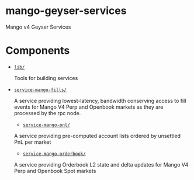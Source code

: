 # mango-geyser-services

Mango v4 Geyser Services

# Components

- [`lib/`](lib/)

  Tools for building services

- [`service-mango-fills/`](service-mango-fills/)

  A service providing lowest-latency, bandwidth conserving access to fill events for Mango V4 Perp and Openbook markets
  as they are processed by the rpc node.

  - [`service-mango-pnl/`](service-mango-pnl/)

  A service providing pre-computed account lists ordered by unsettled PnL per market

  - [`service-mango-orderbook/`](service-mango-pnl/)

  A service providing Orderbook L2 state and delta updates for Mango V4 Perp and Openbook Spot markets
